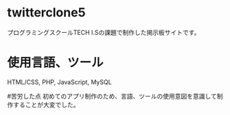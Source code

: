 # twitterclone5

プログラミングスクールTECH I.Sの課題で制作した掲示板サイトです。

# 使用言語、ツール
HTML/CSS, PHP, JavaScript, MySQL

#苦労した点
初めてのアプリ制作のため、言語、ツールの使用意図を意識して制作することが大変でした。
